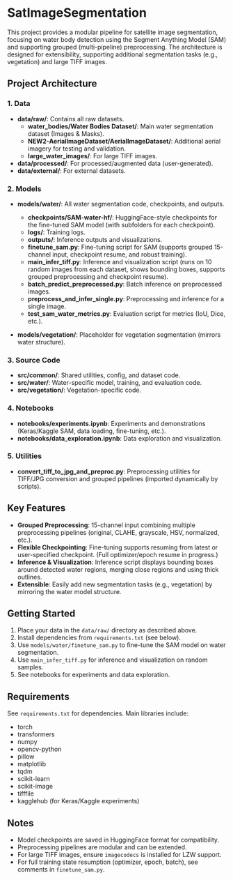 # SatImageSegmentation

This project provides a modular pipeline for satellite image segmentation, focusing on water body detection using the Segment Anything Model (SAM) and supporting grouped (multi-pipeline) preprocessing. The architecture is designed for extensibility, supporting additional segmentation tasks (e.g., vegetation) and large TIFF images.

## Project Architecture

### 1. Data
- **data/raw/**: Contains all raw datasets.
  - **water_bodies/Water Bodies Dataset/**: Main water segmentation dataset (Images & Masks).
  - **NEW2-AerialImageDataset/AerialImageDataset/**: Additional aerial imagery for testing and validation.
  - **large_water_images/**: For large TIFF images.
- **data/processed/**: For processed/augmented data (user-generated).
- **data/external/**: For external datasets.

### 2. Models
- **models/water/**: All water segmentation code, checkpoints, and outputs.
  - **checkpoints/SAM-water-hf/**: HuggingFace-style checkpoints for the fine-tuned SAM model (with subfolders for each checkpoint).
  - **logs/**: Training logs.
  - **outputs/**: Inference outputs and visualizations.
  - **finetune_sam.py**: Fine-tuning script for SAM (supports grouped 15-channel input, checkpoint resume, and robust training).
  - **main_infer_tiff.py**: Inference and visualization script (runs on 10 random images from each dataset, shows bounding boxes, supports grouped preprocessing and checkpoint resume).
  - **batch_predict_preprocessed.py**: Batch inference on preprocessed images.
  - **preprocess_and_infer_single.py**: Preprocessing and inference for a single image.
  - **test_sam_water_metrics.py**: Evaluation script for metrics (IoU, Dice, etc.).

- **models/vegetation/**: Placeholder for vegetation segmentation (mirrors water structure).

### 3. Source Code
- **src/common/**: Shared utilities, config, and dataset code.
- **src/water/**: Water-specific model, training, and evaluation code.
- **src/vegetation/**: Vegetation-specific code.

### 4. Notebooks
- **notebooks/experiments.ipynb**: Experiments and demonstrations (Keras/Kaggle SAM, data loading, fine-tuning, etc.).
- **notebooks/data_exploration.ipynb**: Data exploration and visualization.

### 5. Utilities
- **convert_tiff_to_jpg_and_preproc.py**: Preprocessing utilities for TIFF/JPG conversion and grouped pipelines (imported dynamically by scripts).

## Key Features
- **Grouped Preprocessing**: 15-channel input combining multiple preprocessing pipelines (original, CLAHE, grayscale, HSV, normalized, etc.).
- **Flexible Checkpointing**: Fine-tuning supports resuming from latest or user-specified checkpoint. (Full optimizer/epoch resume in progress.)
- **Inference & Visualization**: Inference script displays bounding boxes around detected water regions, merging close regions and using thick outlines.
- **Extensible**: Easily add new segmentation tasks (e.g., vegetation) by mirroring the water model structure.

## Getting Started
1. Place your data in the `data/raw/` directory as described above.
2. Install dependencies from `requirements.txt` (see below).
3. Use `models/water/finetune_sam.py` to fine-tune the SAM model on water segmentation.
4. Use `main_infer_tiff.py` for inference and visualization on random samples.
5. See notebooks for experiments and data exploration.

## Requirements
See `requirements.txt` for dependencies. Main libraries include:
- torch
- transformers
- numpy
- opencv-python
- pillow
- matplotlib
- tqdm
- scikit-learn
- scikit-image
- tifffile
- kagglehub (for Keras/Kaggle experiments)

## Notes
- Model checkpoints are saved in HuggingFace format for compatibility.
- Preprocessing pipelines are modular and can be extended.
- For large TIFF images, ensure `imagecodecs` is installed for LZW support.
- For full training state resumption (optimizer, epoch, batch), see comments in `finetune_sam.py`.
